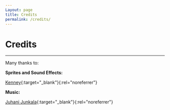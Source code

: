 ```yaml
---
Layout: page
title: Credits
permalink: /credits/
---
```


# Credits

***

Many thanks to:

**Sprites and Sound Effects:**

[Kenney](https://www.kenney.nl/){:target="_blank"}{:rel="noreferrer"}

**Music:**

[Juhani Junkala](https://juhanijunkala.com/){:target="_blank"}{:rel="noreferrer"}
